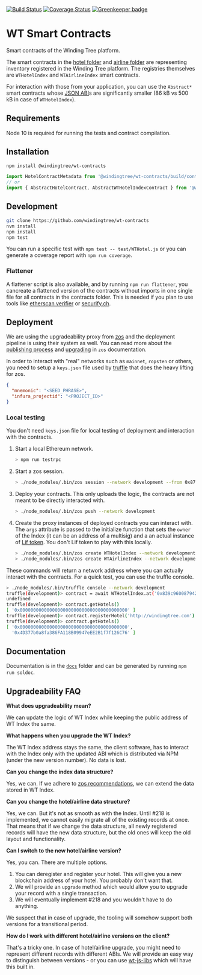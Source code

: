 [![Build Status](https://travis-ci.org/windingtree/wt-contracts.svg?branch=master)](https://travis-ci.org/windingtree/wt-contracts)
[![Coverage Status](https://coveralls.io/repos/github/windingtree/wt-contracts/badge.svg?branch=master)](https://coveralls.io/github/windingtree/wt-contracts?branch=master&v=2.0) [![Greenkeeper badge](https://badges.greenkeeper.io/windingtree/wt-contracts.svg)](https://greenkeeper.io/)

# WT Smart Contracts

Smart contracts of the Winding Tree platform.

The smart contracts in the [hotel folder](https://github.com/windingtree/wt-contracts/tree/master/contracts/hotel) and
[airline folder](https://github.com/windingtree/wt-contracts/tree/master/contracts/airline) are representing
inventory registered in the Winding Tree platform. The registries themselves are `WTHotelIndex` and `WTAirlineIndex`
smart contracts.

For interaction with those from your application, you can use the `Abstract*` smart contracts
whose [JSON ABI](https://solidity.readthedocs.io/en/develop/abi-spec.html#json)s are significantly
smaller (86 kB vs 500 kB in case of `WTHotelIndex`).

## Requirements

Node 10 is required for running the tests and contract compilation.

## Installation

```sh
npm install @windingtree/wt-contracts
```

```js
import HotelContractMetadata from '@windingtree/wt-contracts/build/contracts/AbstractHotel.json';
// or
import { AbstractHotelContract, AbstractWTHotelIndexContract } from '@windingtree/wt-contracts';
```

## Development

```sh
git clone https://github.com/windingtree/wt-contracts
nvm install
npm install
npm test
```

You can run a specific test with `npm test -- test/WTHotel.js`
or you can generate a coverage report with `npm run coverage`.

### Flattener

A flattener script is also available, and by running `npm run flattener`,
you cancreate a flattened version of the contracts without imports in
one single file for all contracts in the contracts folder.
This is needed if you plan to use tools like [etherscan verifier](https://etherscan.io/verifyContract)
or [securify.ch](https://securify.ch/).

## Deployment

We are using the upgradeability proxy from [zos](https://docs.zeppelinos.org/)
and the deployment pipeline is using their system as well. You can read more
about the [publishing process](https://docs.zeppelinos.org/docs/deploying) and
[upgrading](https://docs.zeppelinos.org/docs/upgrading.html) in `zos`
documentation.

In order to interact with "real" networks such as `mainnet`, `ropsten` or others,
you need to setup a `keys.json` file used by [truffle](https://truffleframework.com/)
that does the heavy lifting for zos.

```json
{
  "mnemonic": "<SEED_PHRASE>",
  "infura_projectid": "<PROJECT_ID>"
}
```

### Local testing

You don't need `keys.json` file for local testing of deployment and interaction
with the contracts.

1. Start a local Ethereum network.
    ```bash
    > npm run testrpc
    ```
2. Start a zos session.
    ```bash
    > ./node_modules/.bin/zos session --network development --from 0x87265a62c60247f862b9149423061b36b460f4bb --expires 3600
    ```
3. Deploy your contracts. This only uploads the logic, the contracts are not meant to be directly
interacted with.
    ```bash
    > ./node_modules/.bin/zos push --network development
    ```
4. Create the proxy instances of deployed contracts you can interact with. The `args`
attribute is passed to the initialize function that sets the `owner` of the Index (it
can be an address of a multisig) and a an actual instance of
[Lif token](https://github.com/windingtree/lif-token). You don't Lif token to play with
this locally.
    ```bash
    > ./node_modules/.bin/zos create WTHotelIndex --network development --init initialize --args 0x87265a62c60247f862b9149423061b36b460f4bb,0xB6e225194a1C892770c43D4B529841C99b3DA1d7
    > ./node_modules/.bin/zos create WTAirlineIndex --network development --init initialize --args 0x87265a62c60247f862b9149423061b36b460f4bb,0xB6e225194a1C892770c43D4B529841C99b3DA1d7
    ```
These commands will return a network address where you can actually interact with the contracts.
For a quick test, you can use the truffle console.
```bash
> ./node_modules/.bin/truffle console --network development
truffle(development)> contract = await WTHotelIndex.at('0x839c960087942a82636e191d9a7ed6145582cfac')
undefined
truffle(development)> contract.getHotels()
[ '0x0000000000000000000000000000000000000000' ]
truffle(development)> contract.registerHotel('http://windingtree.com')
truffle(development)> contract.getHotels()
[ '0x0000000000000000000000000000000000000000',
  '0x4D377b0a8fa386FA118B09947eEE2B1f7f126C76' ]
```

## Documentation

Documentation is in the [`docs`](https://github.com/windingtree/wt-contracts/tree/master/docs)
folder and can be generated by running `npm run soldoc`.

## Upgradeability FAQ

**What does upgradeability mean?**

We can update the logic of WT Index while keeping the public address
of WT Index the same.

**What happens when you upgrade the WT Index?**

The WT Index address stays the same, the client software, has to
interact with the Index only with the updated ABI which is distributed
via NPM (under the new version number). No data is lost.

**Can you change the index data structure?**

Yes, we can. If we adhere to [zos recommendations](https://docs.zeppelinos.org/docs/writing_contracts.html#modifying-your-contracts),
we can extend the data stored in WT Index.

**Can you change the hotel/airline data structure?**

Yes, we can. But it's not as smooth as with the Index. Until #218
is implemented, we cannot easily migrate all of the existing records
at once. That means that if we change the data structure, all newly
registered records will have the new data structure, but the old ones
will keep the old layout and functionality.

**Can I switch to the new hotel/airline version?**

Yes, you can. There are multiple options.

1. You can deregister and register your hotel. This will give you a new
blockchain address of your hotel. You probably don't want that.
2. We will provide an `upgrade` method which would allow you to upgrade
your record with a single transaction.
3. We will eventually implement #218 and you wouldn't have to do anything.

We suspect that in case of upgrade, the tooling will somehow support both
versions for a transitional period.

**How do I work with different hotel/airline versions on the client?**

That's a tricky one. In case of hotel/airline upgrade, you might need to
represent different records with different ABIs. We will provide an easy
way to distinguish between versions - or you can use [wt-js-libs](https://github.com/windingtree/wt-js-libs)
which will have this built in.

